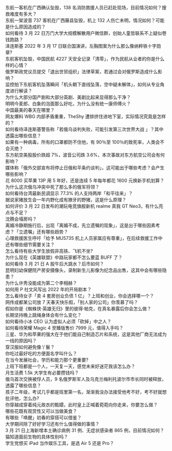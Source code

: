 东航一客机在广西确认坠毁，138 名消防救援人员已赶赴现场，目前情况如何？搜救难度有多大？  
东航一架波音 737 客机在广西藤县坠毁，机上 132 人伤亡未明，情况如何？可能是什么原因造成的？  
如何看待 3 月 22 日万门大学大规模解散用户微信群，创始人童哲联系不上疑似卷钱跑路？  
泽连斯基 2022 年 3 月 17 日联合国演讲，左胸图案为什么那么像纳粹铁十字勋章?  
东航客机坠毁，中国民航 4227 天安全记录「清零」，作为民航从业者的你是什么样的心情？  
俄罗斯政党议员提交「退出世贸组织」法律草案，若通过会对俄罗斯造成什么影响？  
监控拍下东航客机坠落瞬间「机头朝下直线坠落，空中疑未解体」，如何从专业角度进行解读？  
为什么大部分国产剧和大部分英剧、美剧比起来显得那么干净？  
明明今麦郎、白象的泡面那么好吃，为什么没有统一康师傅火？  
中国最美的春天在哪里？  
网友爆料 WBG 内部矛盾重重，TheShy 遭排挤住进地下室，实际情况究竟是怎样的？  
如何看待泽连斯基警告称「若俄乌谈判失败，可能引发第三次世界大战 」？其中透露出哪些信息？  
如果有一种病毒，所有的口罩都防不住他，有 90％至 100％的致死率，人类会不会灭绝？  
东方航空美股股价跌超 7%，波音公司跌 3.6%，本次事故对东方航空公司会有何影响？  
媒体称「俄外交部宣布将停止日俄和平条约谈判」，这可能出于哪些考虑？会产生哪些影响？  
花 8000 买苹果 13P 用 5 年好，还是连续 5 年每年都花 1600 元换新手机划算？  
为什么这次俄乌冲突中死了那么多的俄军将领？  
如何看待台湾最新民调显示 77.3% 的人支持两岸「和平往来」？  
据说家猪放生会一年内野化成有獠牙的野猪，这是什么原理？  
如何评价 3 月 22 日发布的潮玩电竞旗舰新机 realme 真我 GT Neo3，有什么亮点与不足？  
沈腾会塌房吗？  
离婚冷静期施行后，出现「离婚不成，先立遗嘱的现象」，这是出于哪些因素考虑？「立遗嘱」还有哪些趋势？  
心理救援医生呼吁「给予 MU5735 机上人员家属应有尊重」，在后续救援工作中还有哪些细节需要关注？  
怎么看待有些大学生放假非高铁、飞机不坐?  
为什么现在《英雄联盟》中路玩家都不怎么要蓝 BUFF 了？  
如何看待 3 月 21 日 A 股午后大跳水？后市如何？  
昆明妇幼保健院产房安摄像头，录制新生儿影像为纪念品出售，这其中会有哪些隐患？  
为什么许秀没能成为第二个李相赫？  
如何用 P 社文风写出 2022 年的开局剧本？  
怎么看待女子「卖 4 套房创业负债 1 亿」？上班和创业，你会选择哪一个？  
网传成都某公司放 7 天春天快乐假，「别人家的公司」你羡慕了吗？  
假如你是《蜘蛛侠·英雄无归》里的彼得·帕克，在真名暴露后你会怎么做？  
长期坚持晚上跳绳身体会有什么变化？  
如何看待小冰 CEO 认为虚拟人必须「砍掉」中之人？  
如何看待荣耀 Magic 4 至臻版售价 7999 元，值得入手吗？  
三星、华为和苹果的强大在于他们能自己制造芯片和系统，这是其他厂商无法成为一线的原因吗？  
穿汉服如何避免像丫鬟？  
你吃过最好吃的方便面名字叫什么？  
在当今发展社会，学历和能力那个更重要?  
上班下班都是一个人，一天复一天，感觉未来好迷茫我该怎么办？  
月生活费 1.5k 大学生有必要攒钱吗？  
俄乌首次交换被俘人员，9 名俄罗斯军人及乌克兰梅利托波尔市市长同时被释放，透露了哪些信息？  
孩子二年级，考试几乎都是班里第一名，渐渐我没办法接受他考不好，考不好就想批评他，怎么办?  
你穿越成穿着纯元故衣的甄嬛，此时皇上正喊着菀菀向你走来，你要怎么做？  
哪些花既有观赏性又可以当做美食？  
有哪些「唤醒」初春的穿搭可以借鉴？  
大学期间除了好好学习还有什么值得做的事情？  
3 月 21 日上海新增本土确诊病例 31 例、无症状感染者 865 例，目前情况如何？  
猫知道面前生物的具体性别吗？  
学生党想买 iPad 当作娱乐工具，是选 Air 5 还是 Pro？  
